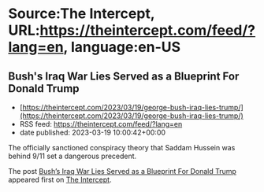 # Source:The Intercept, URL:https://theintercept.com/feed/?lang=en, language:en-US

## Bush's Iraq War Lies Served as a Blueprint For Donald Trump
 - [https://theintercept.com/2023/03/19/george-bush-iraq-lies-trump/](https://theintercept.com/2023/03/19/george-bush-iraq-lies-trump/)
 - RSS feed: https://theintercept.com/feed/?lang=en
 - date published: 2023-03-19 10:00:42+00:00

<p>The officially sanctioned conspiracy theory that Saddam Hussein was behind 9/11 set a dangerous precedent.</p>
<p>The post <a href="https://theintercept.com/2023/03/19/george-bush-iraq-lies-trump/" rel="nofollow">Bush&#8217;s Iraq War Lies Served as a Blueprint For Donald Trump</a> appeared first on <a href="https://theintercept.com" rel="nofollow">The Intercept</a>.</p>

